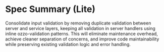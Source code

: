 # Spec Summary (Lite)

Consolidate input validation by removing duplicate validation between server and service layers, keeping all validation in server handlers using inline ozzo-validation patterns. This will eliminate maintenance overhead, achieve cleaner separation of concerns, and improve code maintainability while preserving existing validation logic and error handling.